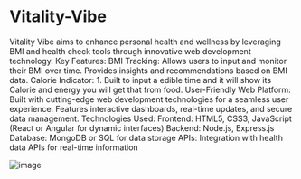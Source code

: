 # Vitality-Vibe
Vitality Vibe aims to enhance personal health and wellness by leveraging BMI and health check tools through innovative web development technology. Key Features:
BMI Tracking:
Allows users to input and monitor their BMI over time.
Provides insights and recommendations based on BMI data.
Calorie Indicator:
    1. Built to input a edible time and it will show its Calorie and energy you will get that from food. 
User-Friendly Web Platform:
Built with cutting-edge web development technologies for a seamless user experience.
Features interactive dashboards, real-time updates, and secure data management.
Technologies Used:
Frontend: HTML5, CSS3, JavaScript (React or Angular for dynamic interfaces)
Backend: Node.js, Express.js
Database: MongoDB or SQL for data storage
APIs: Integration with health data APIs for real-time information





![image](https://github.com/user-attachments/assets/cf06f939-18b7-4ce8-98de-cb6c0bbd0e1d)

